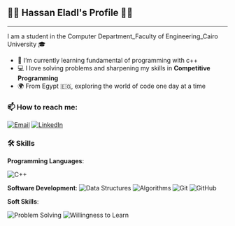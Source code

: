 ## **🌟🌟 Hassan Eladl's Profile 🌟🌟**
---
I am a student in the Computer Department_Faculty of Engineering_Cairo University 🎓 

- 🌱 I’m currently learning fundamental of programming with c++
- 💻 I love solving problems and sharpening my skills in **Competitive Programming** 
- 🌍 From Egypt 🇪🇬, exploring the world of code one day at a time

### 📫 How to reach me:

[![Email](https://img.shields.io/badge/Email-D14836?style=for-the-badge&logo=gmail&logoColor=white)](mailto:hassaneledel5@gmail.com)
[![LinkedIn](https://img.shields.io/badge/LinkedIn-0077B5?style=for-the-badge&logo=linkedin&logoColor=white)](www.linkedin.com/in/hassan-eladl-6344b0328)

### 🛠 Skills

**Programming Languages**:

![C++](https://img.shields.io/badge/C%2B%2B-00599C?style=for-the-badge&logo=c%2B%2B&logoColor=white)

**Software Development**:
![Data Structures](https://img.shields.io/badge/Data%20Structures-3DDC84?style=for-the-badge&logo=google%20classroom&logoColor=white)
![Algorithms](https://img.shields.io/badge/Algorithms-FF5733?style=for-the-badge&logo=apache%20spark&logoColor=white)
![Git](https://img.shields.io/badge/Git-F05032?style=for-the-badge&logo=git&logoColor=white)
![GitHub](https://img.shields.io/badge/GitHub-181717?style=for-the-badge&logo=github&logoColor=white)

**Soft Skills**:

![Problem Solving](https://img.shields.io/badge/Problem%20Solving-FF5733?style=for-the-badge&logo=thinkpad&logoColor=white)
![Willingness to Learn](https://img.shields.io/badge/Willingness%20to%20Learn-009688?style=for-the-badge&logo=microsoft&logoColor=white)
